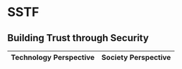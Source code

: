 SSTF
===========================
Building Trust through Security
------------------------------------------------

| Technology Perspective | Society Perspective |
|---:|---:|